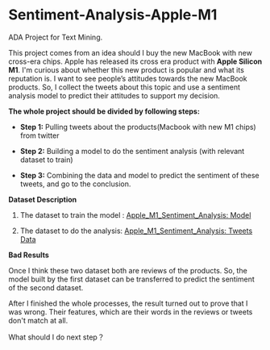 # Sentiment-Analysis-Apple-M1
ADA Project for Text Mining. 

This project comes from an idea should I buy the new MacBook with new cross-era chips. Apple has released its cross era product with **Apple Silicon M1**. I'm curious about whether this new product is popular and what its reputation is. I want to see people’s attitudes towards the new MacBook products. So, I collect the tweets about this topic and use a sentiment analysis model to predict their attitudes to support my decision. 

**The whole project should be divided by following steps:**

- **Step 1:** Pulling tweets about the products(Macbook with new M1 chips) from twitter

- **Step 2:** Building a model to do the sentiment analysis (with relevant dataset to train)

- **Step 3:** Combining the data and model to predict the sentiment of these tweets, and go to the conclusion.

  

**Dataset Description**

1. The dataset to train the model : [Apple_M1_Sentiment_Analysis: Model](https://moodle.umt.edu/mod/hsuforum/discuss.php?d=729836)

2. The dataset to do the analysis: [Apple_M1_Sentiment_Analysis: Tweets Data](https://moodle.umt.edu/mod/hsuforum/discuss.php?d=729837)



**Bad Results**

Once I think these two dataset both are reviews of the products. So, the model built by the first dataset can be transferred to predict the sentiment of the second dataset.

After I finished the whole processes, the result turned out to prove that I was wrong. Their features, which are their words in the reviews or tweets don't match at all.

What should I do next step？